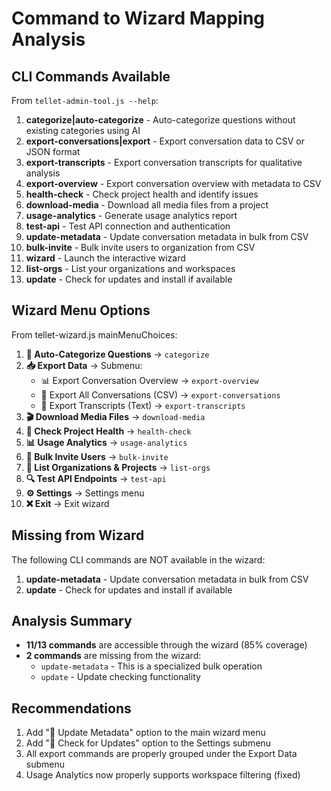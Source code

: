 # Command to Wizard Mapping Analysis

## CLI Commands Available

From `tellet-admin-tool.js --help`:

1. **categorize|auto-categorize** - Auto-categorize questions without existing categories using AI
2. **export-conversations|export** - Export conversation data to CSV or JSON format
3. **export-transcripts** - Export conversation transcripts for qualitative analysis
4. **export-overview** - Export conversation overview with metadata to CSV
5. **health-check** - Check project health and identify issues
6. **download-media** - Download all media files from a project
7. **usage-analytics** - Generate usage analytics report
8. **test-api** - Test API connection and authentication
9. **update-metadata** - Update conversation metadata in bulk from CSV
10. **bulk-invite** - Bulk invite users to organization from CSV
11. **wizard** - Launch the interactive wizard
12. **list-orgs** - List your organizations and workspaces
13. **update** - Check for updates and install if available

## Wizard Menu Options

From tellet-wizard.js mainMenuChoices:

1. **🤖 Auto-Categorize Questions** → `categorize`
2. **📥 Export Data** → Submenu:
   - 📊 Export Conversation Overview → `export-overview`
   - 💬 Export All Conversations (CSV) → `export-conversations`
   - 📄 Export Transcripts (Text) → `export-transcripts`
3. **🎬 Download Media Files** → `download-media`
4. **🏥 Check Project Health** → `health-check`
5. **📊 Usage Analytics** → `usage-analytics`
6. **👥 Bulk Invite Users** → `bulk-invite`
7. **🏢 List Organizations & Projects** → `list-orgs`
8. **🔍 Test API Endpoints** → `test-api`
9. **⚙️ Settings** → Settings menu
10. **❌ Exit** → Exit wizard

## Missing from Wizard

The following CLI commands are NOT available in the wizard:

1. **update-metadata** - Update conversation metadata in bulk from CSV
2. **update** - Check for updates and install if available

## Analysis Summary

- **11/13 commands** are accessible through the wizard (85% coverage)
- **2 commands** are missing from the wizard:
  - `update-metadata` - This is a specialized bulk operation
  - `update` - Update checking functionality

## Recommendations

1. Add "📝 Update Metadata" option to the main wizard menu
2. Add "🔄 Check for Updates" option to the Settings submenu
3. All export commands are properly grouped under the Export Data submenu
4. Usage Analytics now properly supports workspace filtering (fixed)